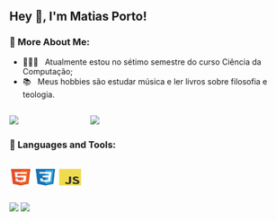 ## Hey 👋, I'm Matias Porto!

### 🧐 More About Me:
- 👨🏻‍💻 &nbsp; Atualmente estou no sétimo semestre do curso Ciência da Computação;
- 📚 &nbsp; Meus hobbies são estudar música e ler livros sobre filosofia e teologia.

##

<div>
<img align="right" src="https://github.com/user-attachments/assets/8caebdf6-2f5a-4ace-ae9b-fa97e6ee9ff7" width="360px"/>
<img height="180em" src="https://github-readme-stats.vercel.app/api/top-langs/?username=Matias-Porto&hide=TeX&layout=compact&theme=dark"/> 
</div>

### 🔨 Languages and Tools:
<div style="display: inline_block"><br/>
<img align="center" alt="HTML" height="30" width="40" src="https://raw.githubusercontent.com/devicons/devicon/6910f0503efdd315c8f9b858234310c06e04d9c0/icons/html5/html5-original.svg" />
<img align="center" alt="Css" height="30" width="40" src="https://raw.githubusercontent.com/devicons/devicon/6910f0503efdd315c8f9b858234310c06e04d9c0/icons/css3/css3-original.svg" />
<img align="center" alt="JavaScript" height="30" width="40" src="https://raw.githubusercontent.com/devicons/devicon/6910f0503efdd315c8f9b858234310c06e04d9c0/icons/javascript/javascript-original.svg" />
</div>

##

<div> 
  <a href = "mailto:matiasportolima4@gmail.com"><img src="https://img.shields.io/badge/-Gmail-%23333?style=for-the-badge&logo=gmail&logoColor=white" target="_blank"></a>
  <a href="https://www.linkedin.com/in/matias-porto-lima-/" target="_blank"><img src="https://img.shields.io/badge/-LinkedIn-%230077B5?style=for-the-badge&logo=linkedin&logoColor=white" target="_blank"></a>  
</div>
